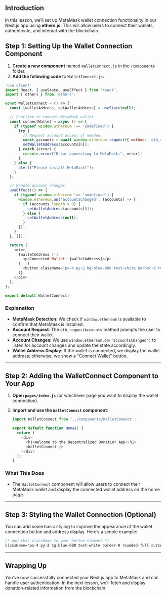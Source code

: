 ## Introduction

In this lesson, we’ll set up MetaMask wallet connection functionality in our Next.js app using **ethers.js**. This will allow users to connect their wallets, authenticate, and interact with the blockchain.

## Step 1: Setting Up the Wallet Connection Component

1. **Create a new component** named `WalletConnect.js` in the `/components` folder.
2. **Add the following code** to `WalletConnect.js`:

```javascript
'use client'
import React, { useState, useEffect } from 'react';
import { ethers } from 'ethers';

const WalletConnect = () => {
  const [walletAddress, setWalletAddress] = useState(null);

  // Function to connect MetaMask wallet
  const connectWallet = async () => {
    if (typeof window.ethereum !== 'undefined') {
      try {
        // Request account access if needed
        const accounts = await window.ethereum.request({ method: 'eth_requestAccounts' });
        setWalletAddress(accounts[0]);
      } catch (error) {
        console.error("Error connecting to MetaMask:", error);
      }
    } else {
      alert("Please install MetaMask!");
    }
  };

  // Handle account changes
  useEffect(() => {
    if (typeof window.ethereum !== 'undefined') {
      window.ethereum.on('accountsChanged', (accounts) => {
        if (accounts.length > 0) {
          setWalletAddress(accounts[0]);
        } else {
          setWalletAddress(null);
        }
      });
    }
  }, []);

  return (
    <div>
      {walletAddress ? (
        <p>Connected Wallet: {walletAddress}</p>
      ) : (
        <button className='px-4 py-2 bg-blue-600 text-white border-0 rounded-full cursor-pointer hover:bg-sky-700 text-sm font-bold' onClick={connectWallet}>Connect Wallet</button>
      )}
    </div>
  );
};

export default WalletConnect;
```

### Explanation
- **MetaMask Detection**: We check if `window.ethereum` is available to confirm that MetaMask is installed.
- **Account Request**: The `eth_requestAccounts` method prompts the user to connect their wallet.
- **Account Changes**: We use `window.ethereum.on('accountsChanged')` to listen for account changes and update the state accordingly.
- **Wallet Address Display**: If the wallet is connected, we display the wallet address; otherwise, we show a "Connect Wallet" button.

---

## Step 2: Adding the WalletConnect Component to Your App

1. **Open `pages/index.js`** (or whichever page you want to display the wallet connection).
2. **Import and use the `WalletConnect` component**:

   ```javascript
   import WalletConnect from '../components/WalletConnect';

   export default function Home() {
     return (
       <div>
         <h1>Welcome to the Decentralized Donation App</h1>
         <WalletConnect />
       </div>
     );
   }
   ```

### What This Does
- The `WalletConnect` component will allow users to connect their MetaMask wallet and display the connected wallet address on the home page.

---

## Step 3: Styling the Wallet Connection (Optional)

You can add some basic styling to improve the appearance of the wallet connection button and address display. Here’s a simple example:

```css
/* Add this className to your button element */
className='px-4 py-2 bg-blue-600 text-white border-0 rounded-full cursor-pointer hover:bg-sky-700 text-sm font-bold'
```

---

## Wrapping Up

You’ve now successfully connected your Next.js app to MetaMask and can handle user authentication. In the next lesson, we’ll fetch and display donation-related information from the blockchain.